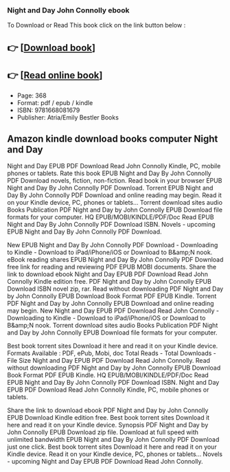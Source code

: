 ### Night and Day John Connolly ebook

To Download or Read This book click on the link button below :

## 👉  [**[Download book](http://ebooksharez.info/download.php?group=book&from=github.com&id=719562&lnk=1064 "Download book")**]

## 👉  [**[Read online book](http://ebooksharez.info/download.php?group=book&from=github.com&id=719562&lnk=1064 "Read online book")**]


* Page: 368
* Format: pdf / epub / kindle
* ISBN: 9781668081679
* Publisher: Atria/Emily Bestler Books



## Amazon kindle download books computer Night and Day 


Night and Day EPUB PDF Download Read John Connolly Kindle, PC, mobile phones or tablets. Rate this book EPUB Night and Day By John Connolly PDF Download novels, fiction, non-fiction. Read book in your browser EPUB Night and Day By John Connolly PDF Download. Torrent EPUB Night and Day By John Connolly PDF Download and online reading may begin. Read it on your Kindle device, PC, phones or tablets... Torrent download sites audio Books Publication PDF Night and Day by John Connolly EPUB Download file formats for your computer. HQ EPUB/MOBI/KINDLE/PDF/Doc Read EPUB Night and Day By John Connolly PDF Download ISBN. Novels - upcoming EPUB Night and Day By John Connolly PDF Download.

New EPUB Night and Day By John Connolly PDF Download - Downloading to Kindle - Download to iPad/iPhone/iOS or Download to B&amp;amp;N nook. eBook reading shares EPUB Night and Day By John Connolly PDF Download free link for reading and reviewing PDF EPUB MOBI documents. Share the link to download ebook Night and Day EPUB PDF Download Read John Connolly Kindle edition free. PDF Night and Day by John Connolly EPUB Download ISBN novel zip, rar. Read without downloading PDF Night and Day by John Connolly EPUB Download Book Format PDF EPUB Kindle. Torrent PDF Night and Day by John Connolly EPUB Download and online reading may begin. New Night and Day EPUB PDF Download Read John Connolly - Downloading to Kindle - Download to iPad/iPhone/iOS or Download to B&amp;amp;N nook. Torrent download sites audio Books Publication PDF Night and Day by John Connolly EPUB Download file formats for your computer.

Best book torrent sites Download it here and read it on your Kindle device. Formats Available : PDF, ePub, Mobi, doc Total Reads - Total Downloads - File Size Night and Day EPUB PDF Download Read John Connolly. Read without downloading PDF Night and Day by John Connolly EPUB Download Book Format PDF EPUB Kindle. HQ EPUB/MOBI/KINDLE/PDF/Doc Read EPUB Night and Day By John Connolly PDF Download ISBN. Night and Day EPUB PDF Download Read John Connolly Kindle, PC, mobile phones or tablets.

Share the link to download ebook PDF Night and Day by John Connolly EPUB Download Kindle edition free. Best book torrent sites Download it here and read it on your Kindle device. Synopsis PDF Night and Day by John Connolly EPUB Download zip file. Download at full speed with unlimited bandwidth EPUB Night and Day By John Connolly PDF Download just one click. Best book torrent sites Download it here and read it on your Kindle device. Read it on your Kindle device, PC, phones or tablets... Novels - upcoming Night and Day EPUB PDF Download Read John Connolly.





